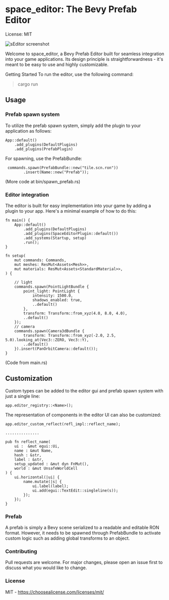 # space_editor: The Bevy Prefab Editor
License: MIT 

![sEditor screenshot](https://github.com/rewin123/space_editor/blob/main/showcase.png)

Welcome to space_editor, a Bevy Prefab Editor built for seamless integration into your game applications. Its design principle is straightforwardness - it's meant to be easy to use and highly customizable.

Getting Started
To run the editor, use the following command:
> cargo run 


## Usage
### Prefab spawn system
To utilize the prefab spawn system, simply add the plugin to your application as follows:
```
App::default()
    .add_plugins(DefaultPlugins)
    .add_plugins(PrefabPlugin)
```

For spawning, use the PrefabBundle:
```
 commands.spawn(PrefabBundle::new("tile.scn.ron"))
        .insert(Name::new("Prefab"));
```

(More code at bin/spawn_prefab.rs)


### Editor integration
The editor is built for easy implementation into your game by adding a plugin to your app. Here's a minimal example of how to do this:

```
fn main() {
    App::default()
        .add_plugins(DefaultPlugins)
        .add_plugins(SpaceEditorPlugin::default())
        .add_systems(Startup, setup)
        .run();
}

fn setup(
    mut commands: Commands,
    mut meshes: ResMut<Assets<Mesh>>,
    mut materials: ResMut<Assets<StandardMaterial>>,
) {
    
    // light
    commands.spawn(PointLightBundle {
        point_light: PointLight {
            intensity: 1500.0,
            shadows_enabled: true,
            ..default()
        },
        transform: Transform::from_xyz(4.0, 8.0, 4.0),
        ..default()
    });
    // camera
    commands.spawn(Camera3dBundle {
        transform: Transform::from_xyz(-2.0, 2.5, 5.0).looking_at(Vec3::ZERO, Vec3::Y),
        ..default()
    }).insert(PanOrbitCamera::default());
}
```

(Code from main.rs)

## Customization
Custom types can be added to the editor gui and prefab spawn system with just a single line:

```
app.editor_registry::<Name>();
```
The representation of components in the editor UI can also be customized:
```
app.editor_custom_reflect(refl_impl::reflect_name);

...............

pub fn reflect_name(
    ui :  &mut egui::Ui,
    name : &mut Name,
    hash : &str,
    label : &str,
    setup_updated : &mut dyn FnMut(),
    world : &mut UnsafeWorldCell
) {
    ui.horizontal(|ui| {
        name.mutate(|s| {
            ui.label(label);
            ui.add(egui::TextEdit::singleline(s));
        });
    });
}
```


### Prefab
A prefab is simply a Bevy scene serialized to a readable and editable RON format. However, it needs to be spawned through PrefabBundle to activate custom logic such as adding global transforms to an object.

### Contributing
Pull requests are welcome. For major changes, please open an issue first to discuss what you would like to change.

### License
MIT - https://choosealicense.com/licenses/mit/
